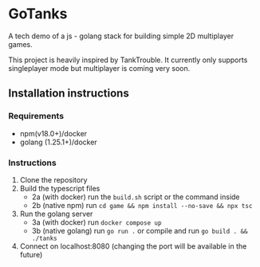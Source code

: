 # GoTanks

A tech demo of a js - golang stack for building simple 2D multiplayer games.

This project is heavily inspired by TankTrouble. It currently only supports singleplayer mode but multiplayer is coming very soon.

## Installation instructions

### Requirements

- npm(v18.0+)/docker
- golang (1.25.1+)/docker

### Instructions

1. Clone the repository
2. Build the typescript files
   - 2a (with docker) run the `build.sh` script or the command inside
   - 2b (native npm) run `cd game && npm install --no-save && npx tsc`
3. Run the golang server
   - 3a (with docker) run `docker compose up`
   - 3b (native golang) run `go run .` or compile and run `go build . && ./tanks`
4. Connect on localhost:8080 (changing the port will be available in the future)
